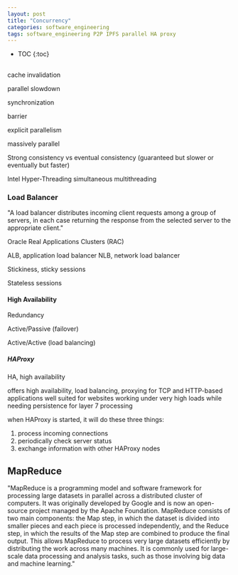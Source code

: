```yaml
---
layout: post
title: "Concurrency"
categories: software_engineering
tags: software_engineering P2P IPFS parallel HA proxy
---
```


* TOC
{:toc}

##

cache invalidation

parallel slowdown

synchronization

barrier

explicit parallelism

massively parallel

Strong consistency vs eventual consistency (guaranteed but slower or eventually but faster)



Intel Hyper-Threading
simultaneous multithreading



### Load Balancer

"A load balancer distributes incoming client requests among a group of servers, in each case returning the response from the selected server to the appropriate client."

Oracle Real Applications Clusters (RAC)

ALB, application load balancer
NLB, network load balancer

Stickiness, sticky sessions

Stateless sessions



#### High Availability

Redundancy

Active/Passive (failover)

Active/Active (load balancing)



##### HAProxy

HA, high availability

offers high availability, load balancing, proxying for TCP and HTTP-based applications
well suited for websites working under very high loads while needing persistence for layer 7 processing

when HAProxy is started, it will do these three things:

  1. process incoming connections
  2. periodically check server status
  3. exchange information with other HAProxy nodes

## MapReduce

"MapReduce is a programming model and software framework for processing large datasets in parallel across a distributed cluster of computers. It was originally developed by Google and is now an open-source project managed by the Apache Foundation. MapReduce consists of two main components: the Map step, in which the dataset is divided into smaller pieces and each piece is processed independently, and the Reduce step, in which the results of the Map step are combined to produce the final output. This allows MapReduce to process very large datasets efficiently by distributing the work across many machines. It is commonly used for large-scale data processing and analysis tasks, such as those involving big data and machine learning."


